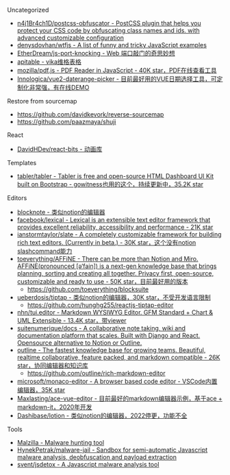 Uncategorized

* [n4j1Br4ch1D/postcss-obfuscator - PostCSS plugin that helps you protect your CSS code by obfuscating class names and ids. with advanced customizable configuration](https://github.com/n4j1Br4ch1D/postcss-obfuscator)
* [denysdovhan/wtfjs - A list of funny and tricky JavaScript examples](https://github.com/denysdovhan/wtfjs)
* [EtherDream/js-port-knocking - Web 端口敲门的奇思妙想](https://github.com/EtherDream/js-port-knocking)
* [apitable - vika维格表格](https://github.com/apitable/apitable)
* [mozilla/pdf.js - PDF Reader in JavaScript - 40K star，PDF在线查看工具](https://github.com/mozilla/pdf.js)
* [Innologica/vue2-daterange-picker - 目前最好用的VUE日期选择工具，可定制化非常强，有在线DEMO](https://github.com/Innologica/vue2-daterange-picker)

Restore from sourcemap

* https://github.com/davidkevork/reverse-sourcemap
* https://github.com/paazmaya/shuji

React

* [DavidHDev/react-bits - 动画库](https://www.reactbits.dev/)

Templates

* [tabler/tabler - Tabler is free and open-source HTML Dashboard UI Kit built on Bootstrap - gowitness也用的这个，持续更新中，35.2K star](https://github.com/tabler/tabler)

Editors

* [blocknote - 类似notion的编辑器](https://www.blocknotejs.org/)
* [facebook/lexical - Lexical is an extensible text editor framework that provides excellent reliability, accessibility and performance - 21K star](https://github.com/facebook/lexical)
* [ianstormtaylor/slate - A completely customizable framework for building rich text editors. (Currently in beta.) - 30K star，这个没有notion slashcommand能力](https://github.com/ianstormtaylor/slate)
* [toeverything/AFFiNE - There can be more than Notion and Miro. AFFiNE(pronounced [ə‘fain]) is a next-gen knowledge base that brings planning, sorting and creating all together. Privacy first, open-source, customizable and ready to use - 50K star，目前最好用的版本](https://github.com/toeverything/AFFiNE)
  * https://github.com/toeverything/blocksuite
* [ueberdosis/tiptap - 类似notion的编辑器，30K star，不受开发语言限制](https://github.com/ueberdosis/tiptap)
  * https://github.com/hunghg255/reactjs-tiptap-editor
* [nhn/tui.editor - Markdown WYSIWYG Editor. GFM Standard + Chart & UML Extensible - 13.4K star，带viewer](https://github.com/nhn/tui.editor)
* [suitenumerique/docs - A collaborative note taking, wiki and documentation platform that scales. Built with Django and React. Opensource alternative to Notion or Outline.](https://github.com/suitenumerique/docs)
* [outline - The fastest knowledge base for growing teams. Beautiful, realtime collaborative, feature packed, and markdown compatible - 26K star，协同编辑器和知识库](https://github.com/outline/outline)
  * https://github.com/outline/rich-markdown-editor
* [microsoft/monaco-editor - A browser based code editor - VSCode内置编辑器，35K star](https://github.com/microsoft/monaco-editor)
* [Maxlasting/ace-vue-editor - 目前最好的markdown编辑器示例，基于ace + markdown-it，2020年开发](https://github.com/Maxlasting/ace-vue-editor)
* [Dashibase/lotion - 类似notion的编辑器，2022停更，功能不全](https://github.com/Dashibase/lotion)

Tools

* [Malzilla - Malware hunting tool](http://malzilla.sourceforge.net/documents.html)
* [HynekPetrak/malware-jail - Sandbox for semi-automatic Javascript malware analysis, deobfuscation and payload extraction](https://github.com/HynekPetrak/malware-jail)
* [svent/jsdetox - A Javascript malware analysis tool](https://github.com/svent/jsdetox)
